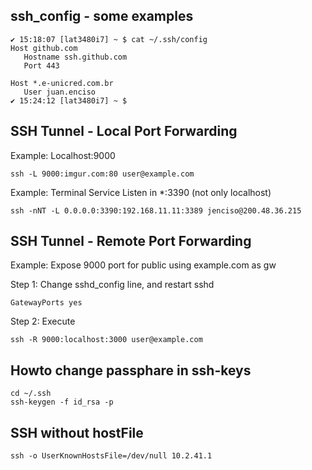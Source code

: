 ## ssh_config - some examples

```
✔ 15:18:07 [lat3480i7] ~ $ cat ~/.ssh/config 
Host github.com
   Hostname ssh.github.com
   Port 443

Host *.e-unicred.com.br
   User juan.enciso
✔ 15:24:12 [lat3480i7] ~ $ 
``` 

## SSH Tunnel - Local Port Forwarding 


Example: Localhost:9000
```
ssh -L 9000:imgur.com:80 user@example.com
```

Example: Terminal Service Listen in *:3390 (not only localhost)
```
ssh -nNT -L 0.0.0.0:3390:192.168.11.11:3389 jenciso@200.48.36.215
```

## SSH Tunnel - Remote Port Forwarding

Example: Expose 9000 port for public using example.com as gw

Step 1: Change sshd_config line, and restart sshd
```
GatewayPorts yes
```
Step 2: Execute
```
ssh -R 9000:localhost:3000 user@example.com
```

## Howto change passphare in ssh-keys
```
cd ~/.ssh
ssh-keygen -f id_rsa -p
```

## SSH without hostFile
```
ssh -o UserKnownHostsFile=/dev/null 10.2.41.1
```
